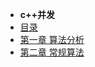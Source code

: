 
- **c++并发**
- [目录](Algorithms/README.md)
- [第一章 算法分析](Algorithms/chapter/analysis.md)
- [第二章 常规算法](Algorithms/chapter/common.md)




